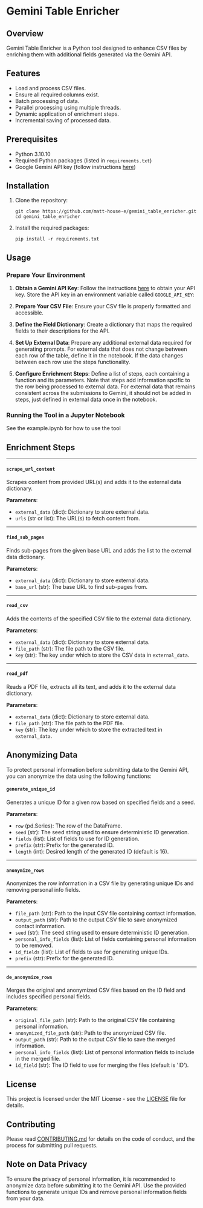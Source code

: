 # Gemini Table Enricher

## Overview

Gemini Table Enricher is a Python tool designed to enhance CSV files by enriching them with additional fields generated via the Gemini API.

## Features

- Load and process CSV files.
- Ensure all required columns exist.
- Batch processing of data.
- Parallel processing using multiple threads.
- Dynamic application of enrichment steps.
- Incremental saving of processed data.

## Prerequisites

- Python 3.10.10
- Required Python packages (listed in `requirements.txt`)
- Google Gemini API key (follow instructions [here](https://ai.google.dev/gemini-api/docs/api-key))

## Installation
1. Clone the repository:

   `git clone https://github.com/matt-house-e/gemini_table_enricher.git`
   `cd gemini_table_enricher`

2.  Install the required packages:
    
    `pip install -r requirements.txt`
    

Usage
-----

### Prepare Your Environment

1.  **Obtain a Gemini API Key**: Follow the instructions [here](https://ai.google.dev/gemini-api/docs/api-key) to obtain your API key. Store the API key in an environment variable called `GOOGLE_API_KEY`:
    
2.  **Prepare Your CSV File**: Ensure your CSV file is properly formatted and accessible.
    
3.  **Define the Field Dictionary**: Create a dictionary that maps the required fields to their descriptions for the API.
    
4.  **Set Up External Data**: Prepare any additional external data required for generating prompts. For external data that does not change between each row of the table, define it in the notebook. If the data changes between each row use the steps functionality.
    
5.  **Configure Enrichment Steps**: Define a list of steps, each containing a function and its parameters. Note that steps add information spcific to the row being processed to external data. For external data that remains consistent across the submissions to Gemini, it should not be added in steps, just defined in external data once in the notebook.
    

### Running the Tool in a Jupyter Notebook
See the example.ipynb for how to use the tool

## Enrichment Steps

----------------
#### `scrape_url_content`

Scrapes content from provided URL(s) and adds it to the external data dictionary.

**Parameters**:
*   `external_data` (dict): Dictionary to store external data.
*   `urls` (str or list): The URL(s) to fetch content from.

---------------
#### `find_sub_pages`

Finds sub-pages from the given base URL and adds the list to the external data dictionary.

**Parameters**:
*   `external_data` (dict): Dictionary to store external data.
*   `base_url` (str): The base URL to find sub-pages from.

---------------
#### `read_csv`

Adds the contents of the specified CSV file to the external data dictionary.

**Parameters**:
*   `external_data` (dict): Dictionary to store external data.
*   `file_path` (str): The file path to the CSV file.
*   `key` (str): The key under which to store the CSV data in `external_data`.

---------------
#### `read_pdf`

Reads a PDF file, extracts all its text, and adds it to the external data dictionary.

**Parameters**:
*   `external_data` (dict): Dictionary to store external data.
*   `file_path` (str): The file path to the PDF file.
*   `key` (str): The key under which to store the extracted text in `external_data`.

## Anonymizing Data
To protect personal information before submitting data to the Gemini API, you can anonymize the data using the following functions:

#### `generate_unique_id`

Generates a unique ID for a given row based on specified fields and a seed.

**Parameters**:
*   `row` (pd.Series): The row of the DataFrame.
*   `seed` (str): The seed string used to ensure deterministic ID generation.
*   `fields` (list): List of fields to use for ID generation.
*   `prefix` (str): Prefix for the generated ID.
*   `length` (int): Desired length of the generated ID (default is 16).

---------------
#### `anonymize_rows`

Anonymizes the row information in a CSV file by generating unique IDs and removing personal info fields.

**Parameters**:
*   `file_path` (str): Path to the input CSV file containing contact information.
*   `output_path` (str): Path to the output CSV file to save anonymized contact information.
*   `seed` (str): The seed string used to ensure deterministic ID generation.
*   `personal_info_fields` (list): List of fields containing personal information to be removed.
*   `id_fields` (list): List of fields to use for generating unique IDs.
*   `prefix` (str): Prefix for the generated ID.

---------------
#### `de_anonymize_rows`

Merges the original and anonymized CSV files based on the ID field and includes specified personal fields.

**Parameters**:
*   `original_file_path` (str): Path to the original CSV file containing personal information.
*   `anonymized_file_path` (str): Path to the anonymized CSV file.
*   `output_path` (str): Path to the output CSV file to save the merged information.
*   `personal_info_fields` (list): List of personal information fields to include in the merged file.
*   `id_field` (str): The ID field to use for merging the files (default is 'ID').

License
-------

This project is licensed under the MIT License - see the [LICENSE](LICENSE) file for details.

Contributing
------------

Please read [CONTRIBUTING.md](CONTRIBUTING.md) for details on the code of conduct, and the process for submitting pull requests.

Note on Data Privacy
--------------------

To ensure the privacy of personal information, it is recommended to anonymize data before submitting it to the Gemini API. Use the provided functions to generate unique IDs and remove personal information fields from your data.